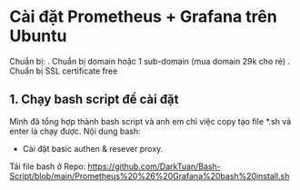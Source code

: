 # Cài đặt Prometheus + Grafana trên Ubuntu

Chuẩn bị:
. Chuẩn bị domain hoặc 1 sub-domain (mua domain 29k cho rẻ)
. Chuẩn bị SSL certificate free 
## 1. Chạy bash script để cài đặt

Mình đã tổng hợp thành bash script và anh em chỉ việc copy tạo file *.sh và enter là chạy được.
Nội dung bash:
- Cài đặt basic authen & resever proxy.

Tải file bash ở Repo: https://github.com/DarkTuan/Bash-Script/blob/main/Prometheus%20%26%20Grafana%20bash%20install.sh






